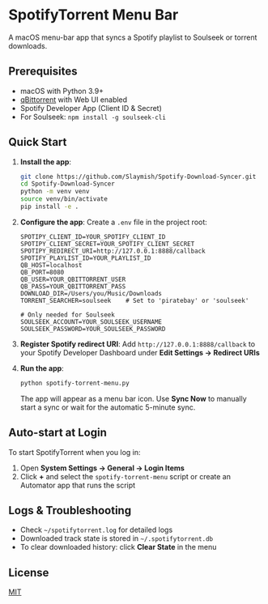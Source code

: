# SpotifyTorrent Menu Bar

A macOS menu-bar app that syncs a Spotify playlist to Soulseek or torrent downloads.

## Prerequisites

- macOS with Python 3.9+
- [qBittorrent](https://www.qbittorrent.org/) with Web UI enabled
- Spotify Developer App (Client ID & Secret)
- For Soulseek: `npm install -g soulseek-cli`

## Quick Start

1. **Install the app**:
   ```bash
   git clone https://github.com/Slaymish/Spotify-Download-Syncer.git
   cd Spotify-Download-Syncer
   python -m venv venv
   source venv/bin/activate
   pip install -e .
   ```

2. **Configure the app**:
   Create a `.env` file in the project root:
   ```dotenv
   SPOTIPY_CLIENT_ID=YOUR_SPOTIFY_CLIENT_ID
   SPOTIPY_CLIENT_SECRET=YOUR_SPOTIFY_CLIENT_SECRET
   SPOTIPY_REDIRECT_URI=http://127.0.0.1:8888/callback
   SPOTIFY_PLAYLIST_ID=YOUR_PLAYLIST_ID
   QB_HOST=localhost
   QB_PORT=8080
   QB_USER=YOUR_QBITTORRENT_USER
   QB_PASS=YOUR_QBITTORRENT_PASS
   DOWNLOAD_DIR=/Users/you/Music/Downloads
   TORRENT_SEARCHER=soulseek    # Set to 'piratebay' or 'soulseek'
   
   # Only needed for Soulseek
   SOULSEEK_ACCOUNT=YOUR_SOULSEEK_USERNAME
   SOULSEEK_PASSWORD=YOUR_SOULSEEK_PASSWORD
   ```

3. **Register Spotify redirect URI**:
   Add `http://127.0.0.1:8888/callback` to your Spotify Developer Dashboard under **Edit Settings → Redirect URIs**

4. **Run the app**:
   ```bash
   python spotify-torrent-menu.py
   ```

   The app will appear as a menu bar icon. Use **Sync Now** to manually start a sync or wait for the automatic 5-minute sync.

## Auto-start at Login

To start SpotifyTorrent when you log in:

1. Open **System Settings → General → Login Items**
2. Click **+** and select the `spotify-torrent-menu` script or create an Automator app that runs the script

## Logs & Troubleshooting

- Check `~/spotifytorrent.log` for detailed logs
- Downloaded track state is stored in `~/.spotifytorrent.db`
- To clear downloaded history: click **Clear State** in the menu

## License

[MIT](LICENSE)
